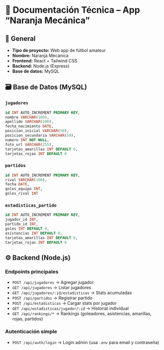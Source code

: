 # 📘 Documentación Técnica – App “Naranja Mecánica”

## 🧩 General

- **Tipo de proyecto:** Web app de fútbol amateur  
- **Nombre:** Naranja Mecánica  
- **Frontend:** React + Tailwind CSS  
- **Backend:** Node.js (Express)  
- **Base de datos:** MySQL  

## 🗃️ Base de Datos (MySQL)

### `jugadores`
```sql
id INT AUTO_INCREMENT PRIMARY KEY,
nombre VARCHAR(100),
apellido VARCHAR(100),
fecha_nacimiento DATE,
posicion_inicial VARCHAR(50),
posicion_secundaria VARCHAR(50),
numero INT NOT NULL,
foto_url VARCHAR(255),
tarjetas_amarillas INT DEFAULT 0,
tarjetas_rojas INT DEFAULT 0
```

### `partidos`
```sql
id INT AUTO_INCREMENT PRIMARY KEY,
rival VARCHAR(100),
fecha DATE,
goles_equipo INT,
goles_rival INT
```

### `estadisticas_partido`
```sql
id INT AUTO_INCREMENT PRIMARY KEY,
jugador_id INT,
partido_id INT,
goles INT DEFAULT 0,
asistencias INT DEFAULT 0,
tarjetas_amarillas INT DEFAULT 0,
tarjetas_rojas INT DEFAULT 0
```

## ⚙️ Backend (Node.js)

### Endpoints principales

- `POST /api/jugadores` → Agregar jugador  
- `GET /api/jugadores` → Listar jugadores  
- `GET /api/jugadores/:id/estadisticas` → Stats acumuladas  
- `POST /api/partidos` → Registrar partido  
- `POST /api/estadisticas` → Cargar stats por jugador  
- `GET /api/estadisticas/jugador/:id` → Historial individual  
- `GET /api/rankings/*` → Rankings (goleadores, asistencias, amarillas, rojas, partidos)

### Autenticación simple

- `POST /api/auth/login` → Login admin (usa `.env` para email y contraseña)
